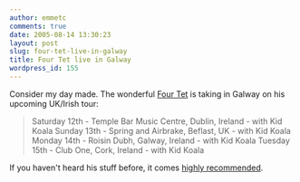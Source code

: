 ```yaml
---
author: emmetc
comments: true
date: 2005-08-14 13:30:23
layout: post
slug: four-tet-live-in-galway
title: Four Tet live in Galway
wordpress_id: 155
---
```


Consider my day made. The wonderful [Four Tet](http://www.fourtet.net/) is taking in Galway on his upcoming UK/Irish tour:



> Saturday 12th - Temple Bar Music Centre, Dublin, Ireland - with Kid Koala
Sunday 13th - Spring and Airbrake, Beflast, UK - with Kid Koala
Monday 14th - Roisin Dubh, Galway, Ireland - with Kid Koala
Tuesday 15th - Club One, Cork, Ireland - with Kid Koala



If you haven't heard his stuff before, it comes [highly recommended](http://www.last.fm/user/emmetc/charts/&charttype=overall&subtype=artist).
